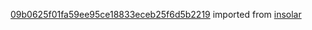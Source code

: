 [09b0625f01fa59ee95ce18833eceb25f6d5b2219](https://github.com/insolar/insolar/commit/09b0625f01fa59ee95ce18833eceb25f6d5b2219) imported from [insolar](https://github.com/insolar/insolar)

